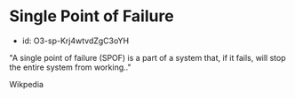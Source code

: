 # Single Point of Failure
* id: O3-sp-Krj4wtvdZgC3oYH

"A single point of failure (SPOF) is a part of a system that, if it fails, will stop the entire system from working.."

Wikpedia